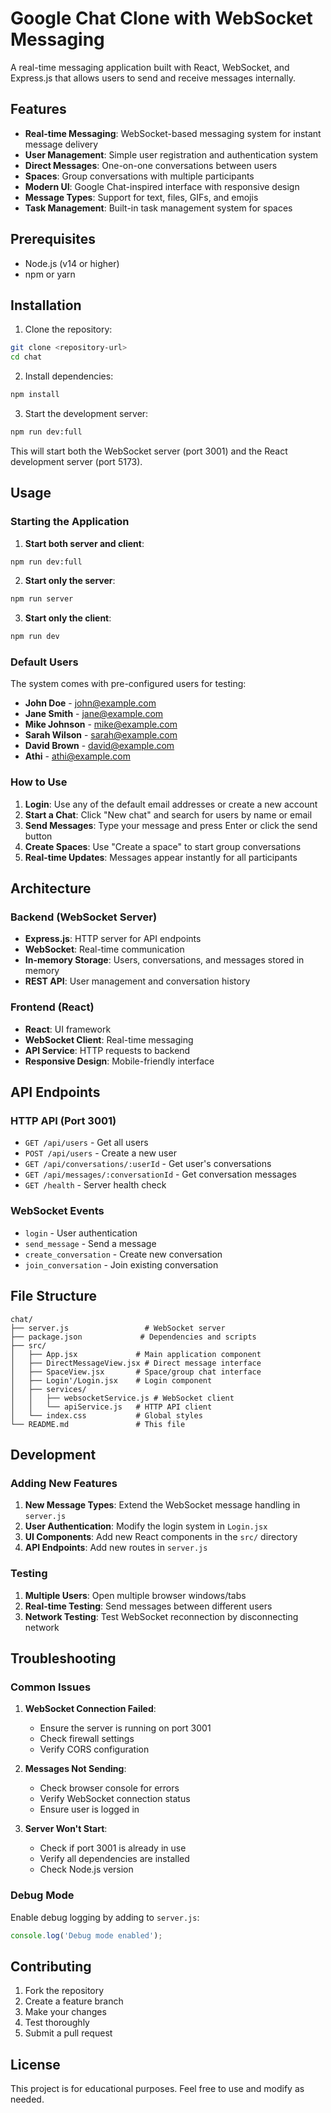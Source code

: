 # Google Chat Clone with WebSocket Messaging

A real-time messaging application built with React, WebSocket, and Express.js that allows users to send and receive messages internally.

## Features

- **Real-time Messaging**: WebSocket-based messaging system for instant message delivery
- **User Management**: Simple user registration and authentication system
- **Direct Messages**: One-on-one conversations between users
- **Spaces**: Group conversations with multiple participants
- **Modern UI**: Google Chat-inspired interface with responsive design
- **Message Types**: Support for text, files, GIFs, and emojis
- **Task Management**: Built-in task management system for spaces

## Prerequisites

- Node.js (v14 or higher)
- npm or yarn

## Installation

1. Clone the repository:
```bash
git clone <repository-url>
cd chat
```

2. Install dependencies:
```bash
npm install
```

3. Start the development server:
```bash
npm run dev:full
```

This will start both the WebSocket server (port 3001) and the React development server (port 5173).

## Usage

### Starting the Application

1. **Start both server and client**:
```bash
npm run dev:full
```

2. **Start only the server**:
```bash
npm run server
```

3. **Start only the client**:
```bash
npm run dev
```

### Default Users

The system comes with pre-configured users for testing:

- **John Doe** - john@example.com
- **Jane Smith** - jane@example.com
- **Mike Johnson** - mike@example.com
- **Sarah Wilson** - sarah@example.com
- **David Brown** - david@example.com
- **Athi** - athi@example.com

### How to Use

1. **Login**: Use any of the default email addresses or create a new account
2. **Start a Chat**: Click "New chat" and search for users by name or email
3. **Send Messages**: Type your message and press Enter or click the send button
4. **Create Spaces**: Use "Create a space" to start group conversations
5. **Real-time Updates**: Messages appear instantly for all participants

## Architecture

### Backend (WebSocket Server)

- **Express.js**: HTTP server for API endpoints
- **WebSocket**: Real-time communication
- **In-memory Storage**: Users, conversations, and messages stored in memory
- **REST API**: User management and conversation history

### Frontend (React)

- **React**: UI framework
- **WebSocket Client**: Real-time messaging
- **API Service**: HTTP requests to backend
- **Responsive Design**: Mobile-friendly interface

## API Endpoints

### HTTP API (Port 3001)

- `GET /api/users` - Get all users
- `POST /api/users` - Create a new user
- `GET /api/conversations/:userId` - Get user's conversations
- `GET /api/messages/:conversationId` - Get conversation messages
- `GET /health` - Server health check

### WebSocket Events

- `login` - User authentication
- `send_message` - Send a message
- `create_conversation` - Create new conversation
- `join_conversation` - Join existing conversation

## File Structure

```
chat/
├── server.js                 # WebSocket server
├── package.json             # Dependencies and scripts
├── src/
│   ├── App.jsx             # Main application component
│   ├── DirectMessageView.jsx # Direct message interface
│   ├── SpaceView.jsx       # Space/group chat interface
│   ├── Login'/Login.jsx    # Login component
│   ├── services/
│   │   ├── websocketService.js # WebSocket client
│   │   └── apiService.js   # HTTP API client
│   └── index.css           # Global styles
└── README.md               # This file
```

## Development

### Adding New Features

1. **New Message Types**: Extend the WebSocket message handling in `server.js`
2. **User Authentication**: Modify the login system in `Login.jsx`
3. **UI Components**: Add new React components in the `src/` directory
4. **API Endpoints**: Add new routes in `server.js`

### Testing

1. **Multiple Users**: Open multiple browser windows/tabs
2. **Real-time Testing**: Send messages between different users
3. **Network Testing**: Test WebSocket reconnection by disconnecting network

## Troubleshooting

### Common Issues

1. **WebSocket Connection Failed**:
   - Ensure the server is running on port 3001
   - Check firewall settings
   - Verify CORS configuration

2. **Messages Not Sending**:
   - Check browser console for errors
   - Verify WebSocket connection status
   - Ensure user is logged in

3. **Server Won't Start**:
   - Check if port 3001 is already in use
   - Verify all dependencies are installed
   - Check Node.js version

### Debug Mode

Enable debug logging by adding to `server.js`:
```javascript
console.log('Debug mode enabled');
```

## Contributing

1. Fork the repository
2. Create a feature branch
3. Make your changes
4. Test thoroughly
5. Submit a pull request

## License

This project is for educational purposes. Feel free to use and modify as needed.

